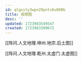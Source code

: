 ```yaml
---
id: qlgoity3wpn29pntv6u890b
title: 观想图
desc: ''
updated: 1723983549547
created: 1723983309672
---
```


[[阵问.人文地理.坤州.地宗.后土图]]

[[阵问.人文地理.乾州.太虚门.太虚图]]
